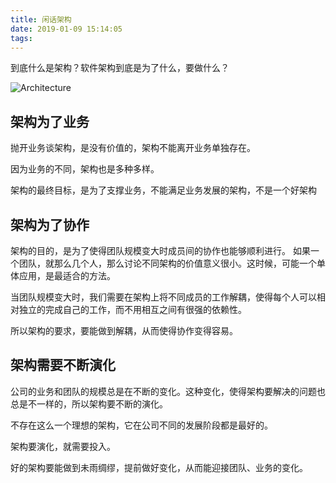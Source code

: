 ```yaml
---
title: 闲话架构
date: 2019-01-09 15:14:05
tags:
---
```

到底什么是架构？软件架构到底是为了什么，要做什么？

![Architecture](/img/2019/microservices-insight-diagram.png)

## 架构为了业务
抛开业务谈架构，是没有价值的，架构不能离开业务单独存在。

因为业务的不同，架构也是多种多样。

架构的最终目标，是为了支撑业务，不能满足业务发展的架构，不是一个好架构

## 架构为了协作
架构的目的，是为了使得团队规模变大时成员间的协作也能够顺利进行。
如果一个团队，就那么几个人，那么讨论不同架构的价值意义很小。这时候，可能一个单体应用，是最适合的方法。

当团队规模变大时，我们需要在架构上将不同成员的工作解耦，使得每个人可以相对独立的完成自己的工作，而不用相互之间有很强的依赖性。

所以架构的要求，要能做到解耦，从而使得协作变得容易。


## 架构需要不断演化

公司的业务和团队的规模总是在不断的变化。这种变化，使得架构要解决的问题也总是不一样的，所以架构要不断的演化。

不存在这么一个理想的架构，它在公司不同的发展阶段都是最好的。

架构要演化，就需要投入。

好的架构要能做到未雨绸缪，提前做好变化，从而能迎接团队、业务的变化。
